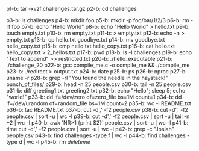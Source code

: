 p1-b: tar -xvzf challenges.tar.gz
p2-b: cd challenges

p3-b: ls challenges
p4-b: mkdir foo
p5-b: mkdir -p foo/bar/1/2/3
p6-b: rm -rf foo
p7-b: echo "Hello World"
p8-b: echo "Hello World" > hello.txt
p9-b: touch empty.txt
p10-b: rm empty.txt
p11-b: > empty.txt
p12-b: echo -n > empty.txt
p13-b: cp hello.txt goodbye.txt
p14-b: mv goodbye.txt hello_copy.txt
p15-b: cmp hello.txt hello_copy.txt
p16-b: cat hello.txt hello_copy.txt > 2_hellos.txt
p17-b: pwd
p18-b: ls -l challenges
p19-b: echo "Text to append" >> restricted.txt
p20-b: ./hello_executable
p21-b: ./challenge_20
p22-b: gcc compile_me.c -o compile_me && ./compile_me
p23-b: ./redirect > output.txt
p24-b: date
p25-b: ps
p26-b: nproc
p27-b: uname -r
p28-b: grep -rl "You found the needle in the haystack!" bunch_of_files/
p29-b: head -n 25 people.csv
p30-b: tail -n 25 people.csv
p31-b: diff greeting1.txt greeting2.txt
p32-b: echo "Hello"; sleep 5; echo "world!"
p33-b: dd if=/dev/zero of=zero_file bs=1M count=1
p34-b: dd if=/dev/urandom of=random_file bs=1M count=2
p35-b: wc -l README.txt
p36-b: tac README.txt
p37-b: cut -d',' -f2 people.csv
p38-b: cut -d',' -f2 people.csv | sort -u | wc -l
p39-b: cut -d',' -f2 people.csv | sort -u | tail -n +2 | wc -l
p40-b: awk 'NR>1 {print $2}' people.csv | sort -u | wc -l
p41-b: time cut -d',' -f2 people.csv | sort -u | wc -l
p42-b: grep -c "Josiah" people.csv
p43-b: find challenges -type f | wc -l
p44-b: find challenges -type d | wc -l
p45-b: rm *deleteme*